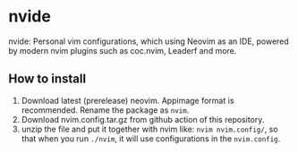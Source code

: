 # nvide

nvide: Personal vim configurations, which using Neovim as an IDE, powered by modern nvim plugins such as coc.nvim, Leaderf and more.

## How to install

1. Download latest (prerelease) neovim. Appimage format is recommended. Rename the package as `nvim`.
2. Download nvim.config.tar.gz from github action of this repository.
3. unzip the file and put it together with nvim like: `nvim nvim.config/`, so that when you run `./nvim`, it will use configurations in the `nvim.config`.
